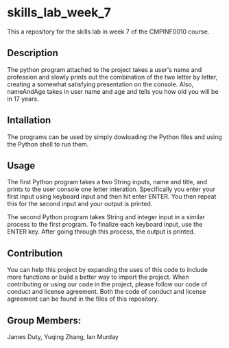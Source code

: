 # skills_lab_week_7
This a repository for the skills lab in week 7 of the CMPINF0010 course.

## Description
The python program attached to the project takes a user's name and profession and
slowly prints out the combination of the two letter by letter, creating a somewhat 
satisfying presentation on the console.
Also, nameAndAge takes in user name and age and tells you how old you will be in 17 years.

## Intallation
The programs can be used by simply dowloading the Python files and using the Python shell to run them.

## Usage
The first Python program takes a two String inputs, name and title, and prints to the user console one letter interation.
Specifically you enter your first input using keyboard input and then hit enter ENTER. You then repeat this for the second
input and your output is printed.

The second Python program takes String and integer input in a similar process to the first program. To finalize each keyboard
input, use the ENTER key. After going through this process, the output is printed.

## Contribution
You can help this project by expanding the uses of this code to include more functions or build a better way to import 
the project. When contributing or using our code in the project, please follow our code of conduct and license agreement.
Both the code of conduct and license agreement can be found in the files of this repository.

## Group Members: 
James Duty,
Yuqing Zhang,
Ian Murday
